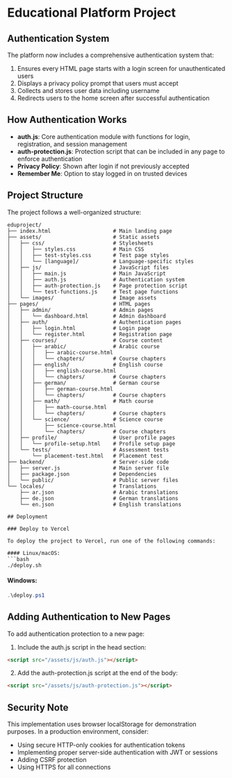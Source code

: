 # Educational Platform Project

## Authentication System

The platform now includes a comprehensive authentication system that:

1. Ensures every HTML page starts with a login screen for unauthenticated users
2. Displays a privacy policy prompt that users must accept
3. Collects and stores user data including username
4. Redirects users to the home screen after successful authentication

## How Authentication Works

- **auth.js**: Core authentication module with functions for login, registration, and session management
- **auth-protection.js**: Protection script that can be included in any page to enforce authentication
- **Privacy Policy**: Shown after login if not previously accepted
- **Remember Me**: Option to stay logged in on trusted devices

## Project Structure

The project follows a well-organized structure:

```
eduproject/
├── index.html                    # Main landing page
├── assets/                       # Static assets
│   ├── css/                      # Stylesheets
│   │   ├── styles.css            # Main CSS
│   │   ├── test-styles.css       # Test page styles
│   │   └── [language]/           # Language-specific styles
│   ├── js/                       # JavaScript files
│   │   ├── main.js               # Main JavaScript
│   │   ├── auth.js               # Authentication system
│   │   ├── auth-protection.js    # Page protection script
│   │   └── test-functions.js     # Test page functions
│   └── images/                   # Image assets
├── pages/                        # HTML pages
│   ├── admin/                    # Admin pages
│   │   └── dashboard.html        # Admin dashboard
│   ├── auth/                     # Authentication pages
│   │   ├── login.html            # Login page
│   │   └── register.html         # Registration page
│   ├── courses/                  # Course content
│   │   ├── arabic/               # Arabic course
│   │   │   ├── arabic-course.html
│   │   │   └── chapters/         # Course chapters
│   │   ├── english/              # English course
│   │   │   ├── english-course.html
│   │   │   └── chapters/         # Course chapters
│   │   ├── german/               # German course
│   │   │   ├── german-course.html
│   │   │   └── chapters/         # Course chapters
│   │   ├── math/                 # Math course
│   │   │   ├── math-course.html
│   │   │   └── chapters/         # Course chapters
│   │   └── science/              # Science course
│   │       ├── science-course.html
│   │       └── chapters/         # Course chapters
│   ├── profile/                  # User profile pages
│   │   └── profile-setup.html    # Profile setup page
│   └── tests/                    # Assessment tests
│       └── placement-test.html   # Placement test
├── backend/                      # Server-side code
│   ├── server.js                 # Main server file
│   ├── package.json              # Dependencies
│   └── public/                   # Public server files
└── locales/                      # Translations
    ├── ar.json                   # Arabic translations
    ├── de.json                   # German translations
    └── en.json                   # English translations

## Deployment

### Deploy to Vercel

To deploy the project to Vercel, run one of the following commands:

#### Linux/macOS:
```bash
./deploy.sh
```

#### Windows:
```powershell
.\deploy.ps1
```

## Adding Authentication to New Pages

To add authentication protection to a new page:

1. Include the auth.js script in the head section:
```html
<script src="/assets/js/auth.js"></script>
```

2. Add the auth-protection.js script at the end of the body:
```html
<script src="/assets/js/auth-protection.js"></script>
```

## Security Note

This implementation uses browser localStorage for demonstration purposes. In a production environment, consider:

- Using secure HTTP-only cookies for authentication tokens
- Implementing proper server-side authentication with JWT or sessions
- Adding CSRF protection
- Using HTTPS for all connections
```
